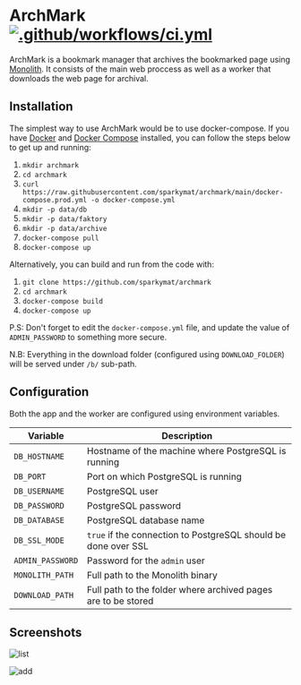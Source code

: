 # ArchMark [![.github/workflows/ci.yml](https://github.com/sparkymat/archmark/actions/workflows/ci.yml/badge.svg)](https://github.com/sparkymat/archmark/actions/workflows/ci.yml)

ArchMark is a bookmark manager that archives the bookmarked page using [Monolith](https://github.com/Y2Z/monolith). It consists of the main web proccess as well as a worker that downloads the web page for archival.

## Installation

The simplest way to use ArchMark would be to use docker-compose. If you have [Docker](https://docs.docker.com/engine/install/) and [Docker Compose](https://docs.docker.com/compose/install/) installed, you can follow the steps below to get up and running:

1. `mkdir archmark`
2. `cd archmark`
3. `curl https://raw.githubusercontent.com/sparkymat/archmark/main/docker-compose.prod.yml -o docker-compose.yml`
4. `mkdir -p data/db`
5. `mkdir -p data/faktory`
6. `mkdir -p data/archive`
7. `docker-compose pull`
8. `docker-compose up`

Alternatively, you can build and run from the code with:

1. `git clone https://github.com/sparkymat/archmark`
2. `cd archmark`
3. `docker-compose build`
4. `docker-compose up`

P.S: Don't forget to edit the `docker-compose.yml` file, and update the value of `ADMIN_PASSWORD` to something more secure.

N.B: Everything in the download folder (configured using `DOWNLOAD_FOLDER`) will be served under `/b/` sub-path. 

## Configuration

Both the app and the worker are configured using environment variables.

| Variable         | Description                                                    |
| ---------------- | -------------------------------------------------------------- |
| `DB_HOSTNAME`    | Hostname of the machine where PostgreSQL is running            |
| `DB_PORT`        | Port on which PostgreSQL is running                            |
| `DB_USERNAME`    | PostgreSQL user                                                |
| `DB_PASSWORD`    | PostgreSQL password                                            |
| `DB_DATABASE`    | PostgreSQL database name                                       |
| `DB_SSL_MODE`    | `true` if the connection to PostgreSQL should be done over SSL |
| `ADMIN_PASSWORD` | Password for the `admin` user                                  |
| `MONOLITH_PATH`  | Full path to the Monolith binary                               |
| `DOWNLOAD_PATH`  | Full path to the folder where archived pages are to be stored  |

## Screenshots

![list](https://raw.githubusercontent.com/sparkymat/archmark/master/docs/list.png)

![add](https://raw.githubusercontent.com/sparkymat/archmark/master/docs/add.png)

